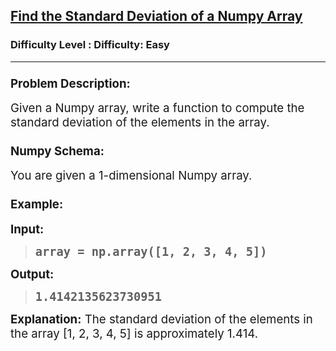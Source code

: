 <h2><a href="https://www.geeksforgeeks.org/problems/find-the-standard-deviation-of-a-numpy-array/1">Find the Standard Deviation of a Numpy Array</a></h2><h3>Difficulty Level : Difficulty: Easy</h3><hr><div class="problems_problem_content__Xm_eO"><h3 class="" data-start="3410" data-end="3434"><span style="font-size: 14pt;">Problem Description:</span></h3>
<p class="" data-start="3435" data-end="3536"><span style="font-size: 14pt;">Given a Numpy array, write a function to compute the standard deviation of the elements in the array.</span></p>
<h3 class="" data-start="3538" data-end="3555"><span style="font-size: 14pt;">Numpy Schema:</span></h3>
<p class="" data-start="3556" data-end="3598"><span style="font-size: 14pt;">You are given a 1-dimensional Numpy array.</span></p>
<h3 class="" data-start="3600" data-end="3612"><span style="font-size: 14pt;">Example:</span></h3>
<p class="" data-start="3614" data-end="3624"><span style="font-size: 14pt;"><strong data-start="3614" data-end="3624">Input:</strong></span></p>
<blockquote>
<pre data-start="3614" data-end="3624"><span style="font-size: 18.6667px;"><strong>array = np.array([1, 2, 3, 4, 5])</strong></span></pre>
</blockquote>
<p class="" data-start="3674" data-end="3685"><span style="font-size: 14pt;"><strong data-start="3674" data-end="3685">Output:</strong></span></p>
<blockquote>
<pre data-start="3674" data-end="3685"><span style="font-size: 18.6667px;"><strong>1.4142135623730951</strong></span></pre>
</blockquote>
<p><span style="font-size: 14pt;"> </span></p>
<p class="" data-start="3720" data-end="3828"><span style="font-size: 14pt;"><strong data-start="3720" data-end="3736">Explanation:</strong> The standard deviation of the elements in the array [1, 2, 3, 4, 5] is approximately 1.414.</span></p></div>